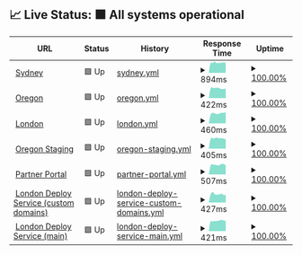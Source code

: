 ## 📈 Live Status: <!--live status--> **🟩 All systems operational**

<!--start: status pages-->
<!-- This summary is generated by Upptime (https://github.com/upptime/upptime) -->
<!-- Do not edit this manually, your changes will be overwritten -->
<!-- prettier-ignore -->
| URL | Status | History | Response Time | Uptime |
| --- | ------ | ------- | ------------- | ------ |
| <img alt="" src="https://favicons.githubusercontent.com/prod01.sydney.platformos.com" height="13"> [Sydney](https://prod01.sydney.platformos.com/_status) | 🟩 Up | [sydney.yml](https://github.com/pavelloz/uptimez/commits/HEAD/history/sydney.yml) | <details><summary><img alt="Response time graph" src="./graphs/sydney/response-time-week.png" height="20"> 894ms</summary><br><a href="https://pavelloz.github.io/uptimez/history/sydney"><img alt="Response time 1075" src="https://img.shields.io/endpoint?url=https%3A%2F%2Fraw.githubusercontent.com%2Fpavelloz%2Fuptimez%2FHEAD%2Fapi%2Fsydney%2Fresponse-time.json"></a><br><a href="https://pavelloz.github.io/uptimez/history/sydney"><img alt="24-hour response time 892" src="https://img.shields.io/endpoint?url=https%3A%2F%2Fraw.githubusercontent.com%2Fpavelloz%2Fuptimez%2FHEAD%2Fapi%2Fsydney%2Fresponse-time-day.json"></a><br><a href="https://pavelloz.github.io/uptimez/history/sydney"><img alt="7-day response time 894" src="https://img.shields.io/endpoint?url=https%3A%2F%2Fraw.githubusercontent.com%2Fpavelloz%2Fuptimez%2FHEAD%2Fapi%2Fsydney%2Fresponse-time-week.json"></a><br><a href="https://pavelloz.github.io/uptimez/history/sydney"><img alt="30-day response time 915" src="https://img.shields.io/endpoint?url=https%3A%2F%2Fraw.githubusercontent.com%2Fpavelloz%2Fuptimez%2FHEAD%2Fapi%2Fsydney%2Fresponse-time-month.json"></a><br><a href="https://pavelloz.github.io/uptimez/history/sydney"><img alt="1-year response time 1075" src="https://img.shields.io/endpoint?url=https%3A%2F%2Fraw.githubusercontent.com%2Fpavelloz%2Fuptimez%2FHEAD%2Fapi%2Fsydney%2Fresponse-time-year.json"></a></details> | <details><summary><a href="https://pavelloz.github.io/uptimez/history/sydney">100.00%</a></summary><a href="https://pavelloz.github.io/uptimez/history/sydney"><img alt="All-time uptime 100.00%" src="https://img.shields.io/endpoint?url=https%3A%2F%2Fraw.githubusercontent.com%2Fpavelloz%2Fuptimez%2FHEAD%2Fapi%2Fsydney%2Fuptime.json"></a><br><a href="https://pavelloz.github.io/uptimez/history/sydney"><img alt="24-hour uptime 100.00%" src="https://img.shields.io/endpoint?url=https%3A%2F%2Fraw.githubusercontent.com%2Fpavelloz%2Fuptimez%2FHEAD%2Fapi%2Fsydney%2Fuptime-day.json"></a><br><a href="https://pavelloz.github.io/uptimez/history/sydney"><img alt="7-day uptime 100.00%" src="https://img.shields.io/endpoint?url=https%3A%2F%2Fraw.githubusercontent.com%2Fpavelloz%2Fuptimez%2FHEAD%2Fapi%2Fsydney%2Fuptime-week.json"></a><br><a href="https://pavelloz.github.io/uptimez/history/sydney"><img alt="30-day uptime 100.00%" src="https://img.shields.io/endpoint?url=https%3A%2F%2Fraw.githubusercontent.com%2Fpavelloz%2Fuptimez%2FHEAD%2Fapi%2Fsydney%2Fuptime-month.json"></a><br><a href="https://pavelloz.github.io/uptimez/history/sydney"><img alt="1-year uptime 100.00%" src="https://img.shields.io/endpoint?url=https%3A%2F%2Fraw.githubusercontent.com%2Fpavelloz%2Fuptimez%2FHEAD%2Fapi%2Fsydney%2Fuptime-year.json"></a></details>
| <img alt="" src="https://favicons.githubusercontent.com/prod01.oregon.platform-os.com" height="13"> [Oregon](https://prod01.oregon.platform-os.com/_status) | 🟩 Up | [oregon.yml](https://github.com/pavelloz/uptimez/commits/HEAD/history/oregon.yml) | <details><summary><img alt="Response time graph" src="./graphs/oregon/response-time-week.png" height="20"> 422ms</summary><br><a href="https://pavelloz.github.io/uptimez/history/oregon"><img alt="Response time 722" src="https://img.shields.io/endpoint?url=https%3A%2F%2Fraw.githubusercontent.com%2Fpavelloz%2Fuptimez%2FHEAD%2Fapi%2Foregon%2Fresponse-time.json"></a><br><a href="https://pavelloz.github.io/uptimez/history/oregon"><img alt="24-hour response time 395" src="https://img.shields.io/endpoint?url=https%3A%2F%2Fraw.githubusercontent.com%2Fpavelloz%2Fuptimez%2FHEAD%2Fapi%2Foregon%2Fresponse-time-day.json"></a><br><a href="https://pavelloz.github.io/uptimez/history/oregon"><img alt="7-day response time 422" src="https://img.shields.io/endpoint?url=https%3A%2F%2Fraw.githubusercontent.com%2Fpavelloz%2Fuptimez%2FHEAD%2Fapi%2Foregon%2Fresponse-time-week.json"></a><br><a href="https://pavelloz.github.io/uptimez/history/oregon"><img alt="30-day response time 977" src="https://img.shields.io/endpoint?url=https%3A%2F%2Fraw.githubusercontent.com%2Fpavelloz%2Fuptimez%2FHEAD%2Fapi%2Foregon%2Fresponse-time-month.json"></a><br><a href="https://pavelloz.github.io/uptimez/history/oregon"><img alt="1-year response time 722" src="https://img.shields.io/endpoint?url=https%3A%2F%2Fraw.githubusercontent.com%2Fpavelloz%2Fuptimez%2FHEAD%2Fapi%2Foregon%2Fresponse-time-year.json"></a></details> | <details><summary><a href="https://pavelloz.github.io/uptimez/history/oregon">100.00%</a></summary><a href="https://pavelloz.github.io/uptimez/history/oregon"><img alt="All-time uptime 100.00%" src="https://img.shields.io/endpoint?url=https%3A%2F%2Fraw.githubusercontent.com%2Fpavelloz%2Fuptimez%2FHEAD%2Fapi%2Foregon%2Fuptime.json"></a><br><a href="https://pavelloz.github.io/uptimez/history/oregon"><img alt="24-hour uptime 100.00%" src="https://img.shields.io/endpoint?url=https%3A%2F%2Fraw.githubusercontent.com%2Fpavelloz%2Fuptimez%2FHEAD%2Fapi%2Foregon%2Fuptime-day.json"></a><br><a href="https://pavelloz.github.io/uptimez/history/oregon"><img alt="7-day uptime 100.00%" src="https://img.shields.io/endpoint?url=https%3A%2F%2Fraw.githubusercontent.com%2Fpavelloz%2Fuptimez%2FHEAD%2Fapi%2Foregon%2Fuptime-week.json"></a><br><a href="https://pavelloz.github.io/uptimez/history/oregon"><img alt="30-day uptime 100.00%" src="https://img.shields.io/endpoint?url=https%3A%2F%2Fraw.githubusercontent.com%2Fpavelloz%2Fuptimez%2FHEAD%2Fapi%2Foregon%2Fuptime-month.json"></a><br><a href="https://pavelloz.github.io/uptimez/history/oregon"><img alt="1-year uptime 100.00%" src="https://img.shields.io/endpoint?url=https%3A%2F%2Fraw.githubusercontent.com%2Fpavelloz%2Fuptimez%2FHEAD%2Fapi%2Foregon%2Fuptime-year.json"></a></details>
| <img alt="" src="https://favicons.githubusercontent.com/prod01.london.platform-os.com" height="13"> [London](https://prod01.london.platform-os.com/_status) | 🟩 Up | [london.yml](https://github.com/pavelloz/uptimez/commits/HEAD/history/london.yml) | <details><summary><img alt="Response time graph" src="./graphs/london/response-time-week.png" height="20"> 460ms</summary><br><a href="https://pavelloz.github.io/uptimez/history/london"><img alt="Response time 446" src="https://img.shields.io/endpoint?url=https%3A%2F%2Fraw.githubusercontent.com%2Fpavelloz%2Fuptimez%2FHEAD%2Fapi%2Flondon%2Fresponse-time.json"></a><br><a href="https://pavelloz.github.io/uptimez/history/london"><img alt="24-hour response time 520" src="https://img.shields.io/endpoint?url=https%3A%2F%2Fraw.githubusercontent.com%2Fpavelloz%2Fuptimez%2FHEAD%2Fapi%2Flondon%2Fresponse-time-day.json"></a><br><a href="https://pavelloz.github.io/uptimez/history/london"><img alt="7-day response time 460" src="https://img.shields.io/endpoint?url=https%3A%2F%2Fraw.githubusercontent.com%2Fpavelloz%2Fuptimez%2FHEAD%2Fapi%2Flondon%2Fresponse-time-week.json"></a><br><a href="https://pavelloz.github.io/uptimez/history/london"><img alt="30-day response time 441" src="https://img.shields.io/endpoint?url=https%3A%2F%2Fraw.githubusercontent.com%2Fpavelloz%2Fuptimez%2FHEAD%2Fapi%2Flondon%2Fresponse-time-month.json"></a><br><a href="https://pavelloz.github.io/uptimez/history/london"><img alt="1-year response time 446" src="https://img.shields.io/endpoint?url=https%3A%2F%2Fraw.githubusercontent.com%2Fpavelloz%2Fuptimez%2FHEAD%2Fapi%2Flondon%2Fresponse-time-year.json"></a></details> | <details><summary><a href="https://pavelloz.github.io/uptimez/history/london">100.00%</a></summary><a href="https://pavelloz.github.io/uptimez/history/london"><img alt="All-time uptime 100.00%" src="https://img.shields.io/endpoint?url=https%3A%2F%2Fraw.githubusercontent.com%2Fpavelloz%2Fuptimez%2FHEAD%2Fapi%2Flondon%2Fuptime.json"></a><br><a href="https://pavelloz.github.io/uptimez/history/london"><img alt="24-hour uptime 100.00%" src="https://img.shields.io/endpoint?url=https%3A%2F%2Fraw.githubusercontent.com%2Fpavelloz%2Fuptimez%2FHEAD%2Fapi%2Flondon%2Fuptime-day.json"></a><br><a href="https://pavelloz.github.io/uptimez/history/london"><img alt="7-day uptime 100.00%" src="https://img.shields.io/endpoint?url=https%3A%2F%2Fraw.githubusercontent.com%2Fpavelloz%2Fuptimez%2FHEAD%2Fapi%2Flondon%2Fuptime-week.json"></a><br><a href="https://pavelloz.github.io/uptimez/history/london"><img alt="30-day uptime 100.00%" src="https://img.shields.io/endpoint?url=https%3A%2F%2Fraw.githubusercontent.com%2Fpavelloz%2Fuptimez%2FHEAD%2Fapi%2Flondon%2Fuptime-month.json"></a><br><a href="https://pavelloz.github.io/uptimez/history/london"><img alt="1-year uptime 100.00%" src="https://img.shields.io/endpoint?url=https%3A%2F%2Fraw.githubusercontent.com%2Fpavelloz%2Fuptimez%2FHEAD%2Fapi%2Flondon%2Fuptime-year.json"></a></details>
| <img alt="" src="https://favicons.githubusercontent.com/staging.oregon.platformos.com" height="13"> [Oregon Staging](https://staging.oregon.platformos.com/_status) | 🟩 Up | [oregon-staging.yml](https://github.com/pavelloz/uptimez/commits/HEAD/history/oregon-staging.yml) | <details><summary><img alt="Response time graph" src="./graphs/oregon-staging/response-time-week.png" height="20"> 405ms</summary><br><a href="https://pavelloz.github.io/uptimez/history/oregon-staging"><img alt="Response time 438" src="https://img.shields.io/endpoint?url=https%3A%2F%2Fraw.githubusercontent.com%2Fpavelloz%2Fuptimez%2FHEAD%2Fapi%2Foregon-staging%2Fresponse-time.json"></a><br><a href="https://pavelloz.github.io/uptimez/history/oregon-staging"><img alt="24-hour response time 408" src="https://img.shields.io/endpoint?url=https%3A%2F%2Fraw.githubusercontent.com%2Fpavelloz%2Fuptimez%2FHEAD%2Fapi%2Foregon-staging%2Fresponse-time-day.json"></a><br><a href="https://pavelloz.github.io/uptimez/history/oregon-staging"><img alt="7-day response time 405" src="https://img.shields.io/endpoint?url=https%3A%2F%2Fraw.githubusercontent.com%2Fpavelloz%2Fuptimez%2FHEAD%2Fapi%2Foregon-staging%2Fresponse-time-week.json"></a><br><a href="https://pavelloz.github.io/uptimez/history/oregon-staging"><img alt="30-day response time 415" src="https://img.shields.io/endpoint?url=https%3A%2F%2Fraw.githubusercontent.com%2Fpavelloz%2Fuptimez%2FHEAD%2Fapi%2Foregon-staging%2Fresponse-time-month.json"></a><br><a href="https://pavelloz.github.io/uptimez/history/oregon-staging"><img alt="1-year response time 438" src="https://img.shields.io/endpoint?url=https%3A%2F%2Fraw.githubusercontent.com%2Fpavelloz%2Fuptimez%2FHEAD%2Fapi%2Foregon-staging%2Fresponse-time-year.json"></a></details> | <details><summary><a href="https://pavelloz.github.io/uptimez/history/oregon-staging">100.00%</a></summary><a href="https://pavelloz.github.io/uptimez/history/oregon-staging"><img alt="All-time uptime 100.00%" src="https://img.shields.io/endpoint?url=https%3A%2F%2Fraw.githubusercontent.com%2Fpavelloz%2Fuptimez%2FHEAD%2Fapi%2Foregon-staging%2Fuptime.json"></a><br><a href="https://pavelloz.github.io/uptimez/history/oregon-staging"><img alt="24-hour uptime 100.00%" src="https://img.shields.io/endpoint?url=https%3A%2F%2Fraw.githubusercontent.com%2Fpavelloz%2Fuptimez%2FHEAD%2Fapi%2Foregon-staging%2Fuptime-day.json"></a><br><a href="https://pavelloz.github.io/uptimez/history/oregon-staging"><img alt="7-day uptime 100.00%" src="https://img.shields.io/endpoint?url=https%3A%2F%2Fraw.githubusercontent.com%2Fpavelloz%2Fuptimez%2FHEAD%2Fapi%2Foregon-staging%2Fuptime-week.json"></a><br><a href="https://pavelloz.github.io/uptimez/history/oregon-staging"><img alt="30-day uptime 100.00%" src="https://img.shields.io/endpoint?url=https%3A%2F%2Fraw.githubusercontent.com%2Fpavelloz%2Fuptimez%2FHEAD%2Fapi%2Foregon-staging%2Fuptime-month.json"></a><br><a href="https://pavelloz.github.io/uptimez/history/oregon-staging"><img alt="1-year uptime 100.00%" src="https://img.shields.io/endpoint?url=https%3A%2F%2Fraw.githubusercontent.com%2Fpavelloz%2Fuptimez%2FHEAD%2Fapi%2Foregon-staging%2Fuptime-year.json"></a></details>
| <img alt="" src="https://favicons.githubusercontent.com/partners.platformos.com" height="13"> [Partner Portal](https://partners.platformos.com/) | 🟩 Up | [partner-portal.yml](https://github.com/pavelloz/uptimez/commits/HEAD/history/partner-portal.yml) | <details><summary><img alt="Response time graph" src="./graphs/partner-portal/response-time-week.png" height="20"> 507ms</summary><br><a href="https://pavelloz.github.io/uptimez/history/partner-portal"><img alt="Response time 509" src="https://img.shields.io/endpoint?url=https%3A%2F%2Fraw.githubusercontent.com%2Fpavelloz%2Fuptimez%2FHEAD%2Fapi%2Fpartner-portal%2Fresponse-time.json"></a><br><a href="https://pavelloz.github.io/uptimez/history/partner-portal"><img alt="24-hour response time 501" src="https://img.shields.io/endpoint?url=https%3A%2F%2Fraw.githubusercontent.com%2Fpavelloz%2Fuptimez%2FHEAD%2Fapi%2Fpartner-portal%2Fresponse-time-day.json"></a><br><a href="https://pavelloz.github.io/uptimez/history/partner-portal"><img alt="7-day response time 507" src="https://img.shields.io/endpoint?url=https%3A%2F%2Fraw.githubusercontent.com%2Fpavelloz%2Fuptimez%2FHEAD%2Fapi%2Fpartner-portal%2Fresponse-time-week.json"></a><br><a href="https://pavelloz.github.io/uptimez/history/partner-portal"><img alt="30-day response time 507" src="https://img.shields.io/endpoint?url=https%3A%2F%2Fraw.githubusercontent.com%2Fpavelloz%2Fuptimez%2FHEAD%2Fapi%2Fpartner-portal%2Fresponse-time-month.json"></a><br><a href="https://pavelloz.github.io/uptimez/history/partner-portal"><img alt="1-year response time 509" src="https://img.shields.io/endpoint?url=https%3A%2F%2Fraw.githubusercontent.com%2Fpavelloz%2Fuptimez%2FHEAD%2Fapi%2Fpartner-portal%2Fresponse-time-year.json"></a></details> | <details><summary><a href="https://pavelloz.github.io/uptimez/history/partner-portal">100.00%</a></summary><a href="https://pavelloz.github.io/uptimez/history/partner-portal"><img alt="All-time uptime 100.00%" src="https://img.shields.io/endpoint?url=https%3A%2F%2Fraw.githubusercontent.com%2Fpavelloz%2Fuptimez%2FHEAD%2Fapi%2Fpartner-portal%2Fuptime.json"></a><br><a href="https://pavelloz.github.io/uptimez/history/partner-portal"><img alt="24-hour uptime 100.00%" src="https://img.shields.io/endpoint?url=https%3A%2F%2Fraw.githubusercontent.com%2Fpavelloz%2Fuptimez%2FHEAD%2Fapi%2Fpartner-portal%2Fuptime-day.json"></a><br><a href="https://pavelloz.github.io/uptimez/history/partner-portal"><img alt="7-day uptime 100.00%" src="https://img.shields.io/endpoint?url=https%3A%2F%2Fraw.githubusercontent.com%2Fpavelloz%2Fuptimez%2FHEAD%2Fapi%2Fpartner-portal%2Fuptime-week.json"></a><br><a href="https://pavelloz.github.io/uptimez/history/partner-portal"><img alt="30-day uptime 100.00%" src="https://img.shields.io/endpoint?url=https%3A%2F%2Fraw.githubusercontent.com%2Fpavelloz%2Fuptimez%2FHEAD%2Fapi%2Fpartner-portal%2Fuptime-month.json"></a><br><a href="https://pavelloz.github.io/uptimez/history/partner-portal"><img alt="1-year uptime 100.00%" src="https://img.shields.io/endpoint?url=https%3A%2F%2Fraw.githubusercontent.com%2Fpavelloz%2Fuptimez%2FHEAD%2Fapi%2Fpartner-portal%2Fuptime-year.json"></a></details>
| <img alt="" src="https://favicons.githubusercontent.com/community.platformos.com" height="13"> [London Deploy Service (custom domains)](https://community.platformos.com/api/private/urls/) | 🟩 Up | [london-deploy-service-custom-domains.yml](https://github.com/pavelloz/uptimez/commits/HEAD/history/london-deploy-service-custom-domains.yml) | <details><summary><img alt="Response time graph" src="./graphs/london-deploy-service-custom-domains/response-time-week.png" height="20"> 427ms</summary><br><a href="https://pavelloz.github.io/uptimez/history/london-deploy-service-custom-domains"><img alt="Response time 665" src="https://img.shields.io/endpoint?url=https%3A%2F%2Fraw.githubusercontent.com%2Fpavelloz%2Fuptimez%2FHEAD%2Fapi%2Flondon-deploy-service-custom-domains%2Fresponse-time.json"></a><br><a href="https://pavelloz.github.io/uptimez/history/london-deploy-service-custom-domains"><img alt="24-hour response time 466" src="https://img.shields.io/endpoint?url=https%3A%2F%2Fraw.githubusercontent.com%2Fpavelloz%2Fuptimez%2FHEAD%2Fapi%2Flondon-deploy-service-custom-domains%2Fresponse-time-day.json"></a><br><a href="https://pavelloz.github.io/uptimez/history/london-deploy-service-custom-domains"><img alt="7-day response time 427" src="https://img.shields.io/endpoint?url=https%3A%2F%2Fraw.githubusercontent.com%2Fpavelloz%2Fuptimez%2FHEAD%2Fapi%2Flondon-deploy-service-custom-domains%2Fresponse-time-week.json"></a><br><a href="https://pavelloz.github.io/uptimez/history/london-deploy-service-custom-domains"><img alt="30-day response time 431" src="https://img.shields.io/endpoint?url=https%3A%2F%2Fraw.githubusercontent.com%2Fpavelloz%2Fuptimez%2FHEAD%2Fapi%2Flondon-deploy-service-custom-domains%2Fresponse-time-month.json"></a><br><a href="https://pavelloz.github.io/uptimez/history/london-deploy-service-custom-domains"><img alt="1-year response time 665" src="https://img.shields.io/endpoint?url=https%3A%2F%2Fraw.githubusercontent.com%2Fpavelloz%2Fuptimez%2FHEAD%2Fapi%2Flondon-deploy-service-custom-domains%2Fresponse-time-year.json"></a></details> | <details><summary><a href="https://pavelloz.github.io/uptimez/history/london-deploy-service-custom-domains">100.00%</a></summary><a href="https://pavelloz.github.io/uptimez/history/london-deploy-service-custom-domains"><img alt="All-time uptime 100.00%" src="https://img.shields.io/endpoint?url=https%3A%2F%2Fraw.githubusercontent.com%2Fpavelloz%2Fuptimez%2FHEAD%2Fapi%2Flondon-deploy-service-custom-domains%2Fuptime.json"></a><br><a href="https://pavelloz.github.io/uptimez/history/london-deploy-service-custom-domains"><img alt="24-hour uptime 100.00%" src="https://img.shields.io/endpoint?url=https%3A%2F%2Fraw.githubusercontent.com%2Fpavelloz%2Fuptimez%2FHEAD%2Fapi%2Flondon-deploy-service-custom-domains%2Fuptime-day.json"></a><br><a href="https://pavelloz.github.io/uptimez/history/london-deploy-service-custom-domains"><img alt="7-day uptime 100.00%" src="https://img.shields.io/endpoint?url=https%3A%2F%2Fraw.githubusercontent.com%2Fpavelloz%2Fuptimez%2FHEAD%2Fapi%2Flondon-deploy-service-custom-domains%2Fuptime-week.json"></a><br><a href="https://pavelloz.github.io/uptimez/history/london-deploy-service-custom-domains"><img alt="30-day uptime 100.00%" src="https://img.shields.io/endpoint?url=https%3A%2F%2Fraw.githubusercontent.com%2Fpavelloz%2Fuptimez%2FHEAD%2Fapi%2Flondon-deploy-service-custom-domains%2Fuptime-month.json"></a><br><a href="https://pavelloz.github.io/uptimez/history/london-deploy-service-custom-domains"><img alt="1-year uptime 100.00%" src="https://img.shields.io/endpoint?url=https%3A%2F%2Fraw.githubusercontent.com%2Fpavelloz%2Fuptimez%2FHEAD%2Fapi%2Flondon-deploy-service-custom-domains%2Fuptime-year.json"></a></details>
| <img alt="" src="https://favicons.githubusercontent.com/partners-community.prod01.london.platformos.com" height="13"> [London Deploy Service (main)](https://partners-community.prod01.london.platformos.com/api/private/urls/) | 🟩 Up | [london-deploy-service-main.yml](https://github.com/pavelloz/uptimez/commits/HEAD/history/london-deploy-service-main.yml) | <details><summary><img alt="Response time graph" src="./graphs/london-deploy-service-main/response-time-week.png" height="20"> 421ms</summary><br><a href="https://pavelloz.github.io/uptimez/history/london-deploy-service-main"><img alt="Response time 538" src="https://img.shields.io/endpoint?url=https%3A%2F%2Fraw.githubusercontent.com%2Fpavelloz%2Fuptimez%2FHEAD%2Fapi%2Flondon-deploy-service-main%2Fresponse-time.json"></a><br><a href="https://pavelloz.github.io/uptimez/history/london-deploy-service-main"><img alt="24-hour response time 431" src="https://img.shields.io/endpoint?url=https%3A%2F%2Fraw.githubusercontent.com%2Fpavelloz%2Fuptimez%2FHEAD%2Fapi%2Flondon-deploy-service-main%2Fresponse-time-day.json"></a><br><a href="https://pavelloz.github.io/uptimez/history/london-deploy-service-main"><img alt="7-day response time 421" src="https://img.shields.io/endpoint?url=https%3A%2F%2Fraw.githubusercontent.com%2Fpavelloz%2Fuptimez%2FHEAD%2Fapi%2Flondon-deploy-service-main%2Fresponse-time-week.json"></a><br><a href="https://pavelloz.github.io/uptimez/history/london-deploy-service-main"><img alt="30-day response time 690" src="https://img.shields.io/endpoint?url=https%3A%2F%2Fraw.githubusercontent.com%2Fpavelloz%2Fuptimez%2FHEAD%2Fapi%2Flondon-deploy-service-main%2Fresponse-time-month.json"></a><br><a href="https://pavelloz.github.io/uptimez/history/london-deploy-service-main"><img alt="1-year response time 538" src="https://img.shields.io/endpoint?url=https%3A%2F%2Fraw.githubusercontent.com%2Fpavelloz%2Fuptimez%2FHEAD%2Fapi%2Flondon-deploy-service-main%2Fresponse-time-year.json"></a></details> | <details><summary><a href="https://pavelloz.github.io/uptimez/history/london-deploy-service-main">100.00%</a></summary><a href="https://pavelloz.github.io/uptimez/history/london-deploy-service-main"><img alt="All-time uptime 100.00%" src="https://img.shields.io/endpoint?url=https%3A%2F%2Fraw.githubusercontent.com%2Fpavelloz%2Fuptimez%2FHEAD%2Fapi%2Flondon-deploy-service-main%2Fuptime.json"></a><br><a href="https://pavelloz.github.io/uptimez/history/london-deploy-service-main"><img alt="24-hour uptime 100.00%" src="https://img.shields.io/endpoint?url=https%3A%2F%2Fraw.githubusercontent.com%2Fpavelloz%2Fuptimez%2FHEAD%2Fapi%2Flondon-deploy-service-main%2Fuptime-day.json"></a><br><a href="https://pavelloz.github.io/uptimez/history/london-deploy-service-main"><img alt="7-day uptime 100.00%" src="https://img.shields.io/endpoint?url=https%3A%2F%2Fraw.githubusercontent.com%2Fpavelloz%2Fuptimez%2FHEAD%2Fapi%2Flondon-deploy-service-main%2Fuptime-week.json"></a><br><a href="https://pavelloz.github.io/uptimez/history/london-deploy-service-main"><img alt="30-day uptime 100.00%" src="https://img.shields.io/endpoint?url=https%3A%2F%2Fraw.githubusercontent.com%2Fpavelloz%2Fuptimez%2FHEAD%2Fapi%2Flondon-deploy-service-main%2Fuptime-month.json"></a><br><a href="https://pavelloz.github.io/uptimez/history/london-deploy-service-main"><img alt="1-year uptime 100.00%" src="https://img.shields.io/endpoint?url=https%3A%2F%2Fraw.githubusercontent.com%2Fpavelloz%2Fuptimez%2FHEAD%2Fapi%2Flondon-deploy-service-main%2Fuptime-year.json"></a></details>

<!--end: status pages-->
